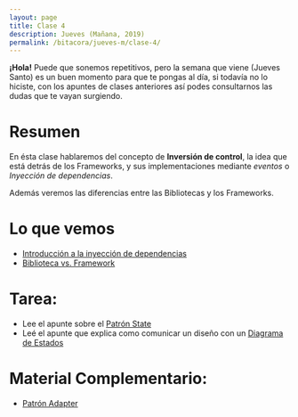 ```yaml
---
layout: page
title: Clase 4
description: Jueves (Mañana, 2019)
permalink: /bitacora/jueves-m/clase-4/
---
```


**¡Hola!**
Puede que sonemos repetitivos, pero la semana que viene (Jueves Santo) es un buen momento para que te pongas al día, si todavía no lo hiciste, con los apuntes de clases anteriores así podes consultarnos las dudas que te vayan surgiendo.

# Resumen

En ésta clase hablaremos del concepto de __Inversión de control__, la idea que está detrás de los Frameworks, y sus implementaciones mediante _eventos_ o _Inyección de dependencias_.

Además veremos las diferencias entre las Bibliotecas y los Frameworks.

# Lo que vemos

- [Introducción a la inyección de dependencias](https://docs.google.com/document/d/1GsW-hVF0XR76KunDILqkltyE1KIBvj3ldCCkyStjne0/edit)
- [Biblioteca vs. Framework](https://docs.google.com/document/d/1D_MCoh4J8kL1MAKNlbDgAMu2nYxri-81nZBYOPFWnO0/edit)

# Tarea:

- Lee el apunte sobre el [Patrón State](https://sourcemaking.com/design_patterns/state)
- Leé el apunte que explica como comunicar un diseño con un [Diagrama de Estados](https://docs.google.com/document/d/1CLIsWdk-Fv3HnuUMD0D2tU96vGvdrkyQyiJgBIsQueE/edit?usp=sharing)

# Material Complementario:

- [Patrón Adapter](https://sourcemaking.com/design_patterns/adapter)

